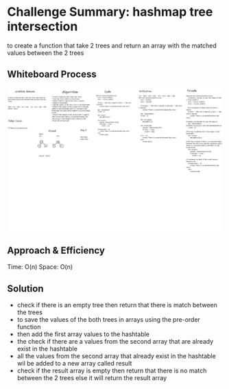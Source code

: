 # Challenge Summary: hashmap tree intersection
to create a function that take 2 trees and return an array with the matched values between the 2 trees

## Whiteboard Process
![](whiteboard/code-32.png)

## Approach & Efficiency
Time: O(n)
Space: O(n)

## Solution
* check if there is an empty tree then return that there is match between the trees
* to save the values of the both trees in arrays using the pre-order function 
* then add the first array values to the hashtable
* the check if there are a values from the second array that are already exist in the hashtable
* all the values from the second array that already exist in the hashtable wil be added to a new array called result
* check if the result array is empty then return that there is no match between the 2 trees else it will return the result array